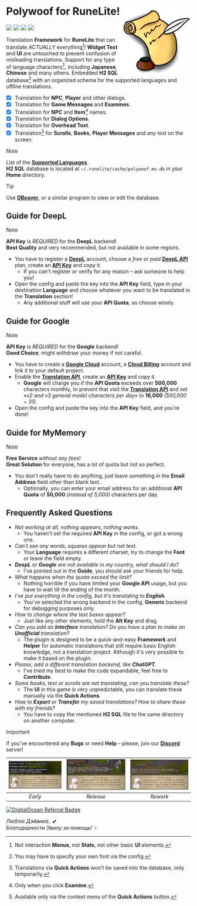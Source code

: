 # Polywoof for RuneLite\![<img align="right" height="192" src="resources/logo.png">](../..)

[![](https://img.shields.io/endpoint?url=https://i.pluginhub.info/shields/rank/plugin/polywoof)](https://runelite.net/plugin-hub/show/polywoof)
[![](https://img.shields.io/endpoint?url=https://i.pluginhub.info/shields/installs/plugin/polywoof)](https://runelite.net/plugin-hub/show/polywoof)
[![](https://img.shields.io/discord/321345656184635402?label=Discord)](https://furfy.github.io/invite)
[![](https://img.shields.io/github/stars/furfy/polywoof?style=social)](../..)

Translation **Framework** for **RuneLite** that can translate *ACTUALLY* everything[^1]!
**Widget Text** and **UI** are untouched to prevent confusion of misleading translations.
Support for any type of language characters[^2], including **Japanese**, **Chinese** and many others.
Embedded **H2 SQL** database[^3] with an organized schema for the supported languages and offline translations.

- [x] Translation for **NPC**, **Player** and other dialogs.
- [x] Translation for **Game Messages** and **Examines**.
- [x] Translation for **NPC** and **Item**[^4] names.
- [x] Translation for **Dialog Options**.
- [x] Translation for **Overhead Text**.
- [x] Translation[^5] for **Scrolls**, **Books**, **Player Messages** and _any text_ on the screen.

[^1]: Not interaction **Menus**, not **Stats**, not other basic **UI** elements.
[^2]: You may have to specify your own font via the config.
[^3]: Translations via **Quick Actions** won't be saved into the database, only temporarily.
[^4]: Only when you click **Examine**.
[^5]: Available only via the context menu of the **Quick Actions** button.

> [!NOTE]
> List of the [**Supported Languages**](src/main/resources/languages.json).<br>
> **H2 SQL** database is located at `~/.runelite/cache/polywoof.mv.db` in your **Home** directory.<br>

> [!TIP]
> Use [**DBeaver**](https://dbeaver.io/download), or a similar program to view or edit the database.

## Guide for DeepL

> [!NOTE]
> **API Key** is _REQUIRED_ for the **DeepL** backend!<br>
> **Best Quality** and very recommended, but not available in some regions.

- You have to register a [**DeepL**](https://www.deepl.com/signup) account, choose a _free_ or _paid_ [**DeepL API**](https://www.deepl.com/pro-api) plan, create an [**API Key**](https://www.deepl.com/your-account/keys) and copy it.
	- If you can't register or verify for any reason – ask someone to help you!
- Open the config and paste the key into the **API Key** field, type in your destination **Language** and choose whatever you want to be translated in the **Translation** section!
	- Any additional stuff will use your **API Quota**, so choose wisely.

## Guide for Google

> [!NOTE]
> **API Key** is _REQUIRED_ for the **Google** backend!<br>
> **Good Choice**, might withdraw your money if not careful.

- You have to create a [**Google Cloud**](https://console.cloud.google.com/freetrial) account, a [**Cloud Billing**](https://console.cloud.google.com/billing) account and link it to your default project.
- Enable the [**Translation API**](https://console.cloud.google.com/flows/enableapi?apiid=translate.googleapis.com), create an [**API Key**](https://console.cloud.google.com/apis/credentials/key) and copy it.
	- **Google** will charge you if the **API Quota** exceeds over **500,000** characters monthly, to prevent that visit the [**Translation API**](https://console.cloud.google.com/apis/api/translate.googleapis.com/quotas) and set _«v2 and v3 general model characters per day»_ to **16,000** _(500,000 ÷ 31)_.
- Open the config and paste the key into the **API Key** field, and you're done!

## Guide for MyMemory

> [!NOTE]
> **Free Service** _without any fees_!<br>
> **Great Solution** for everyone, has a lot of quota but not so perfect.

- You don't really have to do anything, just leave something in the **Email Address** field other than blank text.
	- Optionally, you can enter your email address for an additional **API Quota** of **50,000** _(instead of 5,000)_ characters per day.

## Frequently Asked Questions

- _Not working at all, nothing appears, nothing works._
	- You haven't set the required **API Key** in the config, or got a wrong one.
- _Can't see any words, squares appear but not text._
	- Your **Language** requires a different charset, try to change the **Font** or leave the field empty.
- _**DeepL** or **Google** are not available in my country, what should I do?_
	- I've pointed out in the **Guide**, you should ask your friends for help.
- _What happens when the quota exceed the limit?_
	- Nothing horrible if you have limited your **Google API** usage, but you have to wait till the ending of the month.
- _I've put everything in the config, but it's translating to **English**._
	- You've selected the wrong backend in the config, **Generic** backend for debugging purposes only.
- _How to change where the text boxes appear?_
	- Just like any other elements, hold the **Alt Key** and drag.
- _Can you add an **Interface** translation? Do you have a plan to make an **Unofficial** translation?_
	- The plugin is designed to be a quick-and-easy **Framework** and **Helper** for automatic translations that still require basic English knowledge, not a translation project. Although it's very possible to make it based on the plugin.
- _Please, add a different translation backend, like **ChatGPT**._
	- I've tried my best to make the code expandable, feel free to **Contribute**.
- _Some books, text or scrolls are not translating, can you translate these?_
	- The **UI** in this game is very unpredictable, you can translate these manually via the **Quick Actions**.
- _How to **Export** or **Transfer** my saved translations? How to share these with my friends?_
	- You have to copy the mentioned **H2 SQL** file to the same directory on another computer.

> [!IMPORTANT]
> If you've encountered any **Bugs** or need **Help** – please, join our [**Discord**](https://furfy.github.io/invite) server!

| ![](resources/early.png) | ![](resources/release.png) | ![](resources/rework.png) |
|:------------------------:|:--------------------------:|:-------------------------:|
|         _Early_          |         _Release_          |         _Rework_          |

[![DigitalOcean Referral Badge](https://web-platforms.sfo2.digitaloceanspaces.com/WWW/Badge%203.svg)](https://www.digitalocean.com/?refcode=71af1247dfc7&utm_campaign=Referral_Invite&utm_medium=Referral_Program&utm_source=badge)

*Люблю Дэйвика.. 💕*<br>
*Благодарности Эвилу за помощь! ✨*
